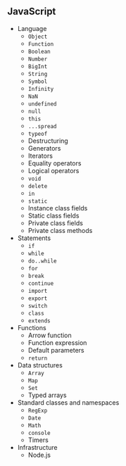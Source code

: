 ## JavaScript

- Language
  - `Object`
  - `Function`
  - `Boolean`
  - `Number`
  - `BigInt`
  - `String`
  - `Symbol`
  - `Infinity`
  - `NaN`
  - `undefined`
  - `null`
  - `this`
  - `...spread`
  - `typeof`
  - Destructuring
  - Generators
  - Iterators
  - Equality operators
  - Logical operators
  - `void`
  - `delete`
  - `in`
  - `static`
  - Instance class fields
  - Static class fields
  - Private class fields
  - Private class methods
- Statements
  - `if`
  - `while`
  - `do..while`
  - `for`
  - `break`
  - `continue`
  - `import`
  - `export`
  - `switch`
  - `class`
  - `extends`
- Functions
  - Arrow function
  - Function expression
  - Default parameters
  - `return`
- Data structures
  - `Array`
  - `Map`
  - `Set`
  - Typed arrays
- Standard classes and namespaces
  - `RegExp`
  - `Date`
  - `Math`
  - `console`
  - Timers
- Infrastructure
  - Node.js
